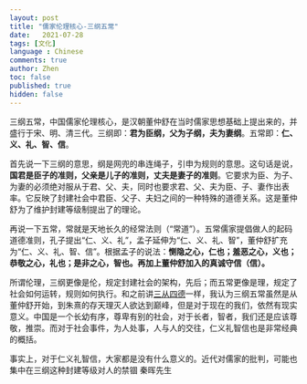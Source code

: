 ```yaml
---
layout: post
title: "儒家伦理核心-三纲五常"
date:   2021-07-28
tags: [文化]
language : Chinese
comments: true
author: Zhen
toc: false
published: true
hidden: false
---
```

三纲五常，中国儒家伦理核心，是汉朝董仲舒在当时儒家思想基础上提出来的，并盛行于宋、明、清三代。三纲即：**君为臣纲，父为子纲，夫为妻纲**。五常即：**仁、义、礼、智、信**。

首先说一下三纲的意思，纲是网兜的串连绳子，引申为规则的意思。这句话是说，**国君是臣子的准则，父亲是儿子的准则，丈夫是妻子的准则**。它要求为臣、为子、为妻的必须绝对服从于君、父、夫，同时也要求君、父、夫为臣、子、妻作出表率。它反映了封建社会中君臣、父子、夫妇之间的一种特殊的道德关系。这是董仲舒为了维护封建等级制提出了的理论。

再说一下五常，常就是天地长久的经常法则（“常道”）。五常儒家提倡做人的起码道德准则，孔子提出“仁、义、礼”，孟子延伸为“仁、义、礼、智”，董仲舒扩充为“仁、义、礼、智、信”。根据孟子的说法：**恻隐之心，仁也；羞恶之心，义也；恭敬之心，礼也；是非之心，智也。再加上董仲舒加入的真诚守信（信）。**

所谓伦理，三纲更像是伦，规定封建社会的架构，先后；而五常更像是理，规定了社会如何运转，规则如何执行。和之前讲[三从四德](/你们都误会三从四德了)一样，我认为三纲五常虽然是从董仲舒开始，到朱熹的存天理灭人欲达到巅峰，但是对于现在的我们，依然有现实意义。中国是一个长幼有序，尊卑有别的社会，对于长者，智者，我们还是应该尊敬，推崇。而对于社会事件，为人处事，人与人的交往，仁义礼智信也是非常经典的概括。

事实上，对于仁义礼智信，大家都是没有什么意义的。近代对儒家的批判，可能也集中在三纲这种封建等级对人的禁锢
秦晖先生
<!--stackedit_data:
eyJoaXN0b3J5IjpbMjk3MTIwNzU0LC0xNDcwMDQxMDIsMTY5MD
kwMDU3OSwxNjc0NjEwNzYsNTQzOTY3NDkzLDU5MTk2NTAzLC0x
MjY5MjgxOTk3LDg3MzE3NzIxNF19
-->